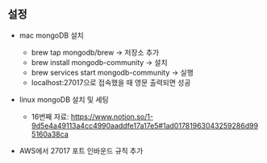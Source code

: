 ## 설정
- mac mongoDB 설치
    - brew tap mongodb/brew -> 저장소 추가
    - brew install mongodb-community -> 설치
    - brew services start mongodb-community -> 실행
    - localhost:27017으로 접속했을 때 영문 출력되면 성공

- linux mongoDB 설치 및 세팅
  - 16번째 자료: https://www.notion.so/1-9d5e4a49113a4cc4990aaddfe17a17e5#1ad01781963043259286d995160a38ca



- AWS에서 27017 포트 인바운드 규칙 추가